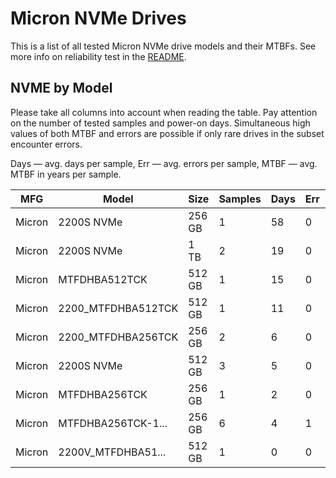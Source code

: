 Micron NVMe Drives
==================

This is a list of all tested Micron NVMe drive models and their MTBFs. See more
info on reliability test in the [README](https://github.com/linuxhw/SMART).

NVME by Model
------------

Please take all columns into account when reading the table. Pay attention on the
number of tested samples and power-on days. Simultaneous high values of both MTBF
and errors are possible if only rare drives in the subset encounter errors.

Days   — avg. days per sample,
Err    — avg. errors per sample,
MTBF   — avg. MTBF in years per sample.

| MFG       | Model              | Size   | Samples | Days  | Err   | MTBF   |
|-----------|--------------------|--------|---------|-------|-------|--------|
| Micron    | 2200S NVMe         | 256 GB | 1       | 58    | 0     | 0.16   |
| Micron    | 2200S NVMe         | 1 TB   | 2       | 19    | 0     | 0.05   |
| Micron    | MTFDHBA512TCK      | 512 GB | 1       | 15    | 0     | 0.04   |
| Micron    | 2200_MTFDHBA512TCK | 512 GB | 1       | 11    | 0     | 0.03   |
| Micron    | 2200_MTFDHBA256TCK | 256 GB | 2       | 6     | 0     | 0.02   |
| Micron    | 2200S NVMe         | 512 GB | 3       | 5     | 0     | 0.01   |
| Micron    | MTFDHBA256TCK      | 256 GB | 1       | 2     | 0     | 0.01   |
| Micron    | MTFDHBA256TCK-1... | 256 GB | 6       | 4     | 1     | 0.00   |
| Micron    | 2200V_MTFDHBA51... | 512 GB | 1       | 0     | 0     | 0.00   |
